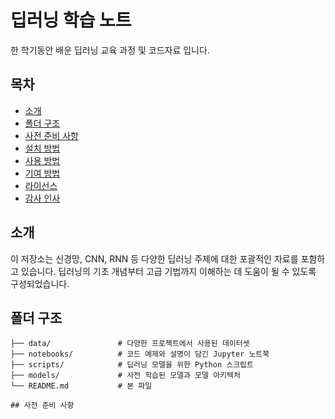 # 딥러닝 학습 노트

한 학기동안 배운 딥러닝 교육 과정 및 코드자료 입니다. 

## 목차
- [소개](#소개)
- [폴더 구조](#폴더-구조)
- [사전 준비 사항](#사전-준비-사항)
- [설치 방법](#설치-방법)
- [사용 방법](#사용-방법)
- [기여 방법](#기여-방법)
- [라이선스](#라이선스)
- [감사 인사](#감사-인사)

## 소개
이 저장소는 신경망, CNN, RNN 등 다양한 딥러닝 주제에 대한 포괄적인 자료를 포함하고 있습니다. 딥러닝의 기초 개념부터 고급 기법까지 이해하는 데 도움이 될 수 있도록 구성되었습니다.

## 폴더 구조
```plaintext
├── data/               # 다양한 프로젝트에서 사용된 데이터셋
├── notebooks/          # 코드 예제와 설명이 담긴 Jupyter 노트북
├── scripts/            # 딥러닝 모델을 위한 Python 스크립트
├── models/             # 사전 학습된 모델과 모델 아키텍처
└── README.md           # 본 파일

## 사전 준비 사항
